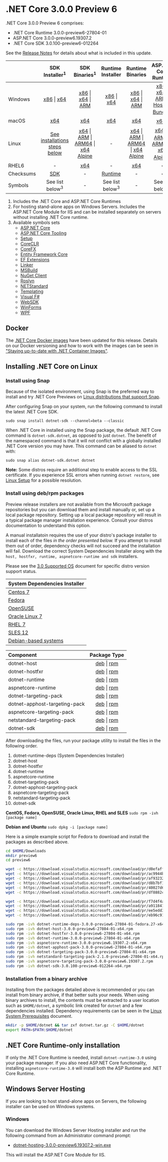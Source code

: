 # .NET Core 3.0.0 Preview 6

.NET Core 3.0.0 Preview 6 comprises:

* .NET Core Runtime 3.0.0-preview6-27804-01
* ASP.NET Core 3.0.0-preview6.19307.2
* .NET Core SDK 3.0.100-preview6-012264

See the [Release Notes][release-notes] for details about what is included in this update.

|           | SDK Installer<sup>1</sup>                        | SDK Binaries<sup>1</sup>                 | Runtime Installer                                        | Runtime Binaries                                 | ASP.NET Core Runtime           |
| --------- | :------------------------------------------:     | :----------------------:                 | :---------------------------:                            | :-------------------------:                      | :-----------------:            |
| Windows   | [x86][dotnet-sdk-win-x86.exe] \| [x64][dotnet-sdk-win-x64.exe] | [x86][dotnet-sdk-win-x86.zip] \| [x64][dotnet-sdk-win-x64.zip] \| [ARM][dotnet-sdk-win-arm.zip] | [x86][dotnet-runtime-win-x86.exe] \| [x64][dotnet-runtime-win-x64.exe] | [x86][dotnet-runtime-win-x86.zip] \| [x64][dotnet-runtime-win-x64.zip] \| [ARM][dotnet-runtime-win-arm.zip] | [x86][aspnetcore-runtime-win-x86.exe] \| [x64][aspnetcore-runtime-win-x64.exe] \| [ARM][aspnetcore-runtime-win-arm.zip] \| <br> [Hosting Bundle][dotnet-hosting-win.exe]<sup>2</sup> |
| macOS     | [x64][dotnet-sdk-osx-x64.pkg]  | [x64][dotnet-sdk-osx-x64.tar.gz]     | [x64][dotnet-runtime-osx-x64.pkg] | [x64][dotnet-runtime-osx-x64.tar.gz] | [x64][aspnetcore-runtime-osx-x64.tar.gz]<sup>1</sup>
| Linux     | [See installations steps below][linux-install]   | [x64][dotnet-sdk-linux-x64.tar.gz] \| [ARM][dotnet-sdk-linux-arm.tar.gz] \| [ARM64][dotnet-sdk-linux-arm64.tar.gz] \| [x64 Alpine][dotnet-sdk-linux-musl-x64.tar.gz] | - | [x64][dotnet-runtime-linux-x64.tar.gz] \| [ARM][dotnet-runtime-linux-arm.tar.gz] \| [ARM64][dotnet-runtime-linux-arm64.tar.gz] \| [x64 Alpine][dotnet-runtime-linux-musl-x64.tar.gz] | [x64][aspnetcore-runtime-linux-x64.tar.gz]<sup>1</sup>  \| [ARM][aspnetcore-runtime-linux-arm.tar.gz]<sup>1</sup> \| [ARM64][aspnetcore-runtime-linux-arm64.tar.gz] \| [x64 Alpine][aspnetcore-runtime-linux-musl-x64.tar.gz]<sup>1</sup> |
| RHEL6     | -                                                | [x64][dotnet-sdk-rhel.6-x64.tar.gz]                    | -                                                        | [x64][dotnet-runtime-rhel.6-x64.tar.gz] | - |
| Checksums | [SDK][checksums-sdk]                             | -                                        | [Runtime][checksums-runtime]                             | - | - |
| Symbols   | See list below<sup>3<sup>  | -                                        | See list below<sup>3<sup> | - | See list below<sup>3<sup> |

1. Includes the .NET Core and ASP.NET Core Runtimes
2. For hosting stand-alone apps on Windows Servers. Includes the ASP.NET Core Module for IIS and can be installed separately on servers without installing .NET Core runtime.
3. Available symbols sets
    - [ASP.NET Core][aspnetcore-symbols.zip]
    - [ASP.NET Core Tooling][aspnetcore-tooling-symbols.zip]
    - [Setup][core-setup-symbols.zip]
    - [CoreCLR][coreclr-symbols.zip]
    - [CoreFX][corefx-symbols.zip]
    - [Entity Framework Core][entityframeworkcore-symbols.zip]
    - [EF Extensions][extensions-symbols.zip]
    - [Linker][linker-symbols.zip]
    - [MSBuild][msbuild-symbols.zip]
    - [NuGet Client][nuget.client-symbols.zip]
    - [Roslyn][roslyn-symbols.zip]
    - [NETStandard][standard-symbols.zip]
    - [Templating][templating-symbols.zip]
    - [Visual F#][visualfsharp-symbols.zip]
    - [WebSDK][websdk-symbols.zip]
    - [WinForms][winforms-symbols.zip]
    - [WPF][wpf-symbols.zip]

## Docker

The [.NET Core Docker images](https://hub.docker.com/r/microsoft/dotnet/) have been updated for this release. Details on our Docker versioning and how to work with the images can be seen in ["Staying up-to-date with .NET Container Images"](https://devblogs.microsoft.com/dotnet/staying-up-to-date-with-net-container-images/).

## Installing .NET Core on Linux

### Install using Snap

Because of the isolated environment, using Snap is the preferred way to install and try .NET Core Previews on [Linux distributions that support Snap](https://docs.snapcraft.io/installing-snapd/6735).

After configuring Snap on your system, run the following command to install the latest .NET Core SDK.

`sudo snap install dotnet-sdk --channel=beta --classic`

When .NET Core in installed using the Snap package, the default .NET Core command is `dotnet-sdk.dotnet`, as opposed to just `dotnet`. The benefit of the namespaced command is that it will not conflict with a globally installed .NET Core version you may have. This command can be aliased to `dotnet` with:

`sudo snap alias dotnet-sdk.dotnet dotnet`

**Note:** Some distros require an additional step to enable access to the SSL certificate. If you experience SSL errors when running `dotnet restore`, see [Linux Setup](https://github.com/dotnet/core/blob/master/Documentation/linux-setup.md) for a possible resolution.

### Install using deb/rpm packages

Preview release installers are not available from the Microsoft package repositories but you can download them and install manually or, set up a local package repository. Setting up a local package repository will result in a typical package manager installation experience. Consult your distros documentation to understand this option.

A manual installatoin requires the use of your distro's package installer to install each of the files *in the order presented below.* If you attempt to install them out of order, dependency checks will not succeed and the installation will fail. Download the correct System Dependencies Installer along with the `host, hostfxr, runtime, aspnetcore-runtime and sdk` installers.

Please see the [3.0 Supported OS](https://github.com/dotnet/core/blob/master/release-notes/3.0/3.0-supported-os.md) document for specific distro version support status.

| **System Dependencies Installer** |
| :-- |
| [Centos 7][dotnet-runtime-deps-centos.7-x64.rpm] |
| [Fedora][dotnet-runtime-deps-fedora.27-x64.rpm] |
| [OpenSUSE][dotnet-runtime-deps-opensuse.42-x64.rpm] |
| [Oracle Linux 7][dotnet-runtime-deps-oraclelinux.7-x64.rpm] |
| [RHEL 7][dotnet-runtime-deps-rhel.7-x64.rpm] |
| [SLES 12][dotnet-runtime-deps-sles.12-x64.rpm] |
| [Debian-based systems][dotnet-runtime-deps-x64.deb] |

| **Component** | **Package Type** |
| :--- | :---: |
| dotnet-host | [deb][dotnet-host-x64.deb] \| [rpm][dotnet-host-x64.rpm] |
| dotnet-hostfxr | [deb][dotnet-hostfxr-x64.deb] \| [rpm][dotnet-hostfxr-x64.rpm] |
| dotnet-runtime | [deb][dotnet-runtime-x64.deb] \| [rpm][dotnet-runtime-x64.rpm] |
| aspnetcore-runtime | [deb][aspnetcore-runtime-x64.deb] \| [rpm][aspnetcore-runtime-x64.rpm] |
| dotnet-targeting-pack | [deb][dotnet-targeting-pack-x64.deb] \| [rpm][dotnet-targeting-pack-x64.rpm] |
| dotnet-apphost-targeting-pack | [deb][dotnet-apphost-pack-x64.deb] \| [rpm][dotnet-apphost-pack-x64.rpm] |
| aspnetcore-targeting-pack | [deb][aspnetcore-targeting-pack.deb] \| [rpm][aspnetcore-targeting-pack.rpm] |
| netstandard-targeting-pack | [deb][netstandard-targeting-pack-x64.deb] \| [rpm][netstandard-targeting-pack-x64.rpm] |
| dotnet-sdk | [deb][dotnet-sdk-x64.deb] \| [rpm][dotnet-sdk-x64.rpm] |

After downloading the files, run your package utility to install the files in the following order.

1. dotnet-runtime-deps (System Dependencies Installer)
2. dotnet-host
3. dotnet-hostfxr
4. dotnet-runtime
5. aspnetcore-runtime
6. dotnet-targeting-pack
7. dotnet-apphost-targeting-pack
8. aspnetcore-targeting-pack
9. netstandard-targeting-pack
10. dotnet-sdk

**CentOS, Fedora, OpenSUSE, Oracle Linux, RHEL and SLES** 
`sudo rpm -ivh [package name]`

**Debian and Ubuntu** 
`sudo dpkg -i [package name]`

Here is a simple example script for Fedora to download and install the packages as described above. 

``` bash
cd $HOME/Downloads
mkdir preview6
cd preview6

wget -c https://download.visualstudio.microsoft.com/download/pr/d0efaff6-541e-4f8c-a362-945c849cd246/69869e837e623792ff6b6d741084818f/dotnet-host-3.0.0-preview6-27804-01-x64.rpm
wget -c https://download.visualstudio.microsoft.com/download/pr/ac9944bb-aa2f-487c-985d-291fd093126b/0bc3bacb974d24c2cb84c8fc3dc65def/dotnet-hostfxr-3.0.0-preview6-27804-01-x64.rpm
wget -c https://download.visualstudio.microsoft.com/download/pr/af932328-cb68-42b9-83e5-2f891ac143e2/459f0f21f2a7db48ea782dc2d38bfd1b/dotnet-runtime-3.0.0-preview6-27804-01-x64.rpm
wget -c https://download.visualstudio.microsoft.com/download/pr/d8b7bf19-954d-4e28-9012-76004f8cb592/d2601db2e2eb3d5257255361052614a9/dotnet-runtime-deps-3.0.0-preview6-27804-01-fedora.27-x64.rpm
wget -c https://download.visualstudio.microsoft.com/download/pr/40027d60-0bac-4d74-b79c-3379409dcc2a/f0eeaf7f964173beb5984a447d812867/aspnetcore-runtime-3.0.0-preview6.19307.2-x64.rpm
wget -c https://download.visualstudio.microsoft.com/download/pr/df8882ca-8ed4-4ef2-b3a1-c8369f9badf3/4d39dc5c548b392a6a1323765da9f8a2/dotnet-sdk-3.0.100-preview6-012264-x64.rpm

wget -c https://download.visualstudio.microsoft.com/download/pr/f7d4f4ac-d088-46ac-9b30-dc3dfa96095a/ec3e597d5aec2c6ec1e155de45e19df4/dotnet-apphost-pack-3.0.0-preview6-27804-01-x64.rpm
wget -c https://download.visualstudio.microsoft.com/download/pr/a911841b-4883-4e84-b402-af28eef49b64/bd24f5ecb5d8dddcb6560be90cf38ad0/dotnet-targeting-pack-3.0.0-preview6-27804-01-x64.rpm
wget -c https://download.visualstudio.microsoft.com/download/pr/ee5edd36-b1c2-497b-a5e3-423d692490bf/b278752c7e932fcfc506c3e45b29c231/netstandard-targeting-pack-2.1.0-preview6-27804-01-x64.rpm
wget -c https://download.visualstudio.microsoft.com/download/pr/eb96c91e-1ba3-469f-b579-0cdc5a989fe0/1713ed4d7284160e3f16cf812028f9e8/aspnetcore-targeting-pack-3.0.0-preview6.19307.2.rpm

sudo rpm -ivh dotnet-runtime-deps-3.0.0-preview6-27804-01-fedora.27-x64.rpm
sudo rpm -ivh dotnet-host-3.0.0-preview6-27804-01-x64.rpm
sudo rpm -ivh dotnet-hostfxr-3.0.0-preview6-27804-01-x64.rpm
sudo rpm -ivh dotnet-runtime-3.0.0-preview6-27804-01-x64.rpm
sudo rpm -ivh aspnetcore-runtime-3.0.0-preview6.19307.2-x64.rpm
sudo rpm -ivh dotnet-apphost-pack-3.0.0-preview6-27804-01-x64.rpm
sudo rpm -ivh dotnet-targeting-pack-3.0.0-preview6-27804-01-x64.rpm
sudo rpm -ivh netstandard-targeting-pack-2.1.0-preview6-27804-01-x64.rpm
sudo rpm -ivh aspnetcore-targeting-pack-3.0.0-preview6.19307.2.rpm
sudo rpm -ivh dotnet-sdk-3.0.100-preview6-012264-x64.rpm
```

### Installation from a binary archive

Installing from the packages detailed above is recommended or you can install from binary archive, if that better suits your needs. When using binary archives to install, the contents must be extracted to a user location such as `$HOME/dotnet`, a symbolic link created for `dotnet` and a few dependencies installed. Dependency requirements can be seen in the [Linux System Prerequisites](https://github.com/dotnet/core/blob/master/Documentation/linux-prereqs.md) document.

```bash
mkdir -p $HOME/dotnet && tar zxf dotnet.tar.gz -C $HOME/dotnet
export PATH=$PATH:$HOME/dotnet
```

## .NET Core Runtime-only installation

If only the .NET Core Runtime is needed, install `dotnet-runtime-3.0` using your package manager. If you also need ASP.NET Core functionality, installing `aspnetcore-runtime-3.0` will install both the ASP Runtime and .NET Core Runtime.

## Windows Server Hosting

If you are looking to host stand-alone apps on Servers, the following installer can be used on Windows systems.

### Windows

You can download the Windows Server Hosting installer and run the following command from an Administrator command prompt:

* [dotnet-hosting-3.0.0-preview6.19307.2-win.exe][dotnet-hosting-win.exe]

This will install the ASP.NET Core Module for IIS.

[blob-runtime]: https://dotnetcli.blob.core.windows.net/dotnet/Runtime/
[blob-sdk]: https://dotnetcli.blob.core.windows.net/dotnet/Sdk/
[release-notes]: https://github.com/dotnet/core/blob/master/release-notes/3.0/preview/3.0.0-preview6.md

[dotnet-host-x64.deb]: https://download.visualstudio.microsoft.com/download/pr/8c70f3b5-1866-4969-8acf-303ce1a5412a/c75e23e6f50d597e3b3b86bb672a6ab2/dotnet-host-3.0.0-preview6-27804-01-x64.deb
[dotnet-host-x64.rpm]: https://download.visualstudio.microsoft.com/download/pr/d0efaff6-541e-4f8c-a362-945c849cd246/69869e837e623792ff6b6d741084818f/dotnet-host-3.0.0-preview6-27804-01-x64.rpm
[dotnet-hostfxr-x64.deb]: https://download.visualstudio.microsoft.com/download/pr/f62d3861-6142-4150-9e93-868099ca0502/35ba5215c361b923409f304e3771a593/dotnet-hostfxr-3.0.0-preview6-27804-01-x64.deb
[dotnet-hostfxr-x64.rpm]: https://download.visualstudio.microsoft.com/download/pr/ac9944bb-aa2f-487c-985d-291fd093126b/0bc3bacb974d24c2cb84c8fc3dc65def/dotnet-hostfxr-3.0.0-preview6-27804-01-x64.rpm
[dotnet-runtime-linux-arm.tar.gz]: https://download.visualstudio.microsoft.com/download/pr/f274b190-2f0b-4616-a446-7090b55dd80c/1b652d6a8a50a8a6f0efc098a6e5e6dd/dotnet-runtime-3.0.0-preview6-27804-01-linux-arm.tar.gz
[dotnet-runtime-linux-arm64.tar.gz]: https://download.visualstudio.microsoft.com/download/pr/f6f57f07-c407-4dec-a11e-7c521b842dff/edea09e548e1b673ccca1b2c685b0b12/dotnet-runtime-3.0.0-preview6-27804-01-linux-arm64.tar.gz
[dotnet-runtime-linux-musl-x64.tar.gz]: https://download.visualstudio.microsoft.com/download/pr/74c6571d-30e8-4efd-b649-dcdd63c045a0/e1020469985f91ce01bdc858122c8317/dotnet-runtime-3.0.0-preview6-27804-01-linux-musl-x64.tar.gz
[dotnet-runtime-linux-x64.tar.gz]: https://download.visualstudio.microsoft.com/download/pr/fa0cd01b-c71c-40ed-bb78-1ff9acbfb8b2/e6510b76b6272bc7ce3f85e3a96ff9e1/dotnet-runtime-3.0.0-preview6-27804-01-linux-x64.tar.gz
[dotnet-runtime-osx-x64.pkg]: https://download.visualstudio.microsoft.com/download/pr/a5a6bc03-7b32-4158-aff1-1c1060f852da/75ef05dd1501ceb064e7a5ce255c0bac/dotnet-runtime-3.0.0-preview6-27804-01-osx-x64.pkg
[dotnet-runtime-osx-x64.tar.gz]: https://download.visualstudio.microsoft.com/download/pr/07dcd5e2-bb85-44fd-b60e-fe3102972e9a/1f344a1dbd6e59f3003197a2aa33a38b/dotnet-runtime-3.0.0-preview6-27804-01-osx-x64.tar.gz
[dotnet-runtime-rhel.6-x64.tar.gz]: https://download.visualstudio.microsoft.com/download/pr/4ec40d36-7f1e-4421-bcb4-4da0df1dfc0b/14d77c1b519daa39a395546a28b9fafd/dotnet-runtime-3.0.0-preview6-27804-01-rhel.6-x64.tar.gz
[dotnet-runtime-win-arm.zip]: https://download.visualstudio.microsoft.com/download/pr/d977a67d-119f-4d5e-aaa9-2d43c01f4978/241064a2a67af8eb67bb40e1e58b7506/dotnet-runtime-3.0.0-preview6-27804-01-win-arm.zip
[dotnet-runtime-win-x64.exe]: https://download.visualstudio.microsoft.com/download/pr/c50379b1-0257-454c-b61c-662c25253d99/bd3525bd7720e131fa5831731303e428/dotnet-runtime-3.0.0-preview6-27804-01-win-x64.exe
[dotnet-runtime-win-x64.zip]: https://download.visualstudio.microsoft.com/download/pr/cd58b305-6f39-4cd2-9e9f-7c3b6dc61e35/d53850f37fbfe1a1a3babc8c6ed74465/dotnet-runtime-3.0.0-preview6-27804-01-win-x64.zip
[dotnet-runtime-win-x86.exe]: https://download.visualstudio.microsoft.com/download/pr/fc716153-4abd-425d-9837-2e8c4f565197/b22ca838f79484bf12d0426085f10886/dotnet-runtime-3.0.0-preview6-27804-01-win-x86.exe
[dotnet-runtime-win-x86.zip]: https://download.visualstudio.microsoft.com/download/pr/c0d891be-0681-4158-bcd0-8fa222d6e056/846e7c8fc3d5e7ae9b90cba0d9884981/dotnet-runtime-3.0.0-preview6-27804-01-win-x86.zip
[dotnet-runtime-x64.deb]: https://download.visualstudio.microsoft.com/download/pr/b85699ae-e447-4b54-a6fe-537c9426ac0c/25f6576bb4d7ac649b733d0fb25bbaf6/dotnet-runtime-3.0.0-preview6-27804-01-x64.deb
[dotnet-runtime-x64.rpm]: https://download.visualstudio.microsoft.com/download/pr/af932328-cb68-42b9-83e5-2f891ac143e2/459f0f21f2a7db48ea782dc2d38bfd1b/dotnet-runtime-3.0.0-preview6-27804-01-x64.rpm
[dotnet-runtime-deps-centos.7-x64.rpm]: https://download.visualstudio.microsoft.com/download/pr/f48b6425-bfaa-488e-83ef-870726d77a1d/a05658865114cd0ded4f2a87282bb9b5/dotnet-runtime-deps-3.0.0-preview6-27804-01-centos.7-x64.rpm
[dotnet-runtime-deps-fedora.27-x64.rpm]: https://download.visualstudio.microsoft.com/download/pr/d8b7bf19-954d-4e28-9012-76004f8cb592/d2601db2e2eb3d5257255361052614a9/dotnet-runtime-deps-3.0.0-preview6-27804-01-fedora.27-x64.rpm
[dotnet-runtime-deps-opensuse.42-x64.rpm]: https://download.visualstudio.microsoft.com/download/pr/ae5e1bad-05c7-4788-90d4-4d84fa736a37/0b1ac0bec313f8550570499e077a22f8/dotnet-runtime-deps-3.0.0-preview6-27804-01-opensuse.42-x64.rpm
[dotnet-runtime-deps-oraclelinux.7-x64.rpm]: https://download.visualstudio.microsoft.com/download/pr/57aeeb60-4ec5-4a29-9c14-e5c18d90c108/a0268ab81236fbb9030b145ace18ab40/dotnet-runtime-deps-3.0.0-preview6-27804-01-oraclelinux.7-x64.rpm
[dotnet-runtime-deps-rhel.7-x64.rpm]: https://download.visualstudio.microsoft.com/download/pr/e013cba0-13aa-48e4-b5e7-783f8a5f7763/a6342f98c3ee0b23773c204396d9c047/dotnet-runtime-deps-3.0.0-preview6-27804-01-rhel.7-x64.rpm
[dotnet-runtime-deps-sles.12-x64.rpm]: https://download.visualstudio.microsoft.com/download/pr/9411e9eb-606c-4892-9855-24bd971d9647/dc96fbffd34e6205a8805c0f9f5532f7/dotnet-runtime-deps-3.0.0-preview6-27804-01-sles.12-x64.rpm
[dotnet-runtime-deps-x64.deb]: https://download.visualstudio.microsoft.com/download/pr/af083813-ec86-4e18-b386-c7f89f013432/da18a8397fff81a07871a8a5840066e2/dotnet-runtime-deps-3.0.0-preview6-27804-01-x64.deb

[aspnetcore-runtime-linux-arm.tar.gz]: https://download.visualstudio.microsoft.com/download/pr/246ddf4f-e4b8-4306-8761-2dfbca37f7de/274b8c00abf99f374729e0534779951e/aspnetcore-runtime-3.0.0-preview6.19307.2-linux-arm.tar.gz
[aspnetcore-runtime-linux-arm64.tar.gz]: https://download.visualstudio.microsoft.com/download/pr/0040c5cc-ea1f-4d64-b9f3-9b4adc3811b6/fab5141cf1850d520eb2bc00bfa80183/aspnetcore-runtime-3.0.0-preview6.19307.2-linux-arm64.tar.gz
[aspnetcore-runtime-linux-musl-x64.tar.gz]: https://download.visualstudio.microsoft.com/download/pr/a3fabeed-a2a9-480b-9cad-4f40ad3be347/4a576819c2fafceda1804b37945784b4/aspnetcore-runtime-3.0.0-preview6.19307.2-linux-musl-x64.tar.gz
[aspnetcore-runtime-linux-x64.tar.gz]: https://download.visualstudio.microsoft.com/download/pr/ea4b23b0-d7dc-4d39-8de4-d4c89e1f9551/bfe628fcb8f19d4c97c75d1217af1a8b/aspnetcore-runtime-3.0.0-preview6.19307.2-linux-x64.tar.gz
[aspnetcore-runtime-osx-x64.tar.gz]: https://download.visualstudio.microsoft.com/download/pr/bb0fdeb4-7823-4fe2-9570-476dbb8820af/60dc3930f2aaeb0e6ebfdf0dcdca4101/aspnetcore-runtime-3.0.0-preview6.19307.2-osx-x64.tar.gz
[aspnetcore-runtime-rh.rhel.7-x64.rpm]: https://download.visualstudio.microsoft.com/download/pr/f6a34aed-08da-4d6f-b800-7a169c5e8e7f/34cb2ad8b289ef78a4865a3bdbf5ec22/aspnetcore-runtime-3.0.0-preview6.19307.2-rh.rhel.7-x64.rpm
[aspnetcore-runtime-win-arm.zip]: https://download.visualstudio.microsoft.com/download/pr/0dbf6a21-ef68-4aaf-b4f7-ffaa04a9ce88/89c9a67c6ca678d435d8acb7c7895c45/aspnetcore-runtime-3.0.0-preview6.19307.2-win-arm.zip
[aspnetcore-runtime-win-x64.exe]: https://download.visualstudio.microsoft.com/download/pr/871eacb3-13c5-4bb1-ab9c-4776813b2f0a/d5aded51b925d2a933f51b9dec0c1222/aspnetcore-runtime-3.0.0-preview6.19307.2-win-x64.exe
[aspnetcore-runtime-win-x64.zip]: https://download.visualstudio.microsoft.com/download/pr/7ee7da31-90a2-4992-b687-db86efc47a20/a7fde0f0b5edd35ffbd3455f7115d5a0/aspnetcore-runtime-3.0.0-preview6.19307.2-win-x64.zip
[aspnetcore-runtime-win-x86.exe]: https://download.visualstudio.microsoft.com/download/pr/951f140b-08b5-417d-9177-3d79cea6e023/31ac4b39e95c038987de4f76d9863c11/aspnetcore-runtime-3.0.0-preview6.19307.2-win-x86.exe
[aspnetcore-runtime-win-x86.zip]: https://download.visualstudio.microsoft.com/download/pr/dc310993-a8ce-48a7-adc6-37bde172e327/6caf36f2576dcdc97c6124fa26d6ceab/aspnetcore-runtime-3.0.0-preview6.19307.2-win-x86.zip
[aspnetcore-runtime-x64.deb]: https://download.visualstudio.microsoft.com/download/pr/e3500e27-3aed-4c7a-a241-627dd33fda85/2f56e6bbf0e55b32dba9520c2426db51/aspnetcore-runtime-3.0.0-preview6.19307.2-x64.deb
[aspnetcore-runtime-x64.rpm]: https://download.visualstudio.microsoft.com/download/pr/40027d60-0bac-4d74-b79c-3379409dcc2a/f0eeaf7f964173beb5984a447d812867/aspnetcore-runtime-3.0.0-preview6.19307.2-x64.rpm
[dotnet-hosting-win.exe]: https://download.visualstudio.microsoft.com/download/pr/82fe6f83-3212-4401-9d71-d48bbc9bb69b/e003304de24a434a0a27c24131a2cb9f/dotnet-hosting-3.0.0-preview6.19307.2-win.exe

[dotnet-sdk-linux-arm.tar.gz]: https://download.visualstudio.microsoft.com/download/pr/50bc5936-b374-490b-9312-f3ca23c0bcfa/d7680c7a396b115d95ac835334777d02/dotnet-sdk-3.0.100-preview6-012264-linux-arm.tar.gz
[dotnet-sdk-linux-arm64.tar.gz]: https://download.visualstudio.microsoft.com/download/pr/8997987c-1fcc-4b83-ab49-08117ac40f86/13f3cc0b0dfcf37398d11caff3926bb9/dotnet-sdk-3.0.100-preview6-012264-linux-arm64.tar.gz
[dotnet-sdk-linux-musl-x64.tar.gz]: https://download.visualstudio.microsoft.com/download/pr/a094523b-8f35-464f-bbd5-c73c0c720a87/5647ca11bbed0a88f0b35b029a0f41fa/dotnet-sdk-3.0.100-preview6-012264-linux-musl-x64.tar.gz
[dotnet-sdk-linux-x64.tar.gz]: https://download.visualstudio.microsoft.com/download/pr/72ce4d40-9063-4a2e-a962-0bf2574f75d1/5463bb92cff4f9c76935838d1efbc757/dotnet-sdk-3.0.100-preview6-012264-linux-x64.tar.gz
[dotnet-sdk-osx-x64.pkg]: https://download.visualstudio.microsoft.com/download/pr/31af4401-55f7-487c-adf7-2b6bed7cb1c5/a6aafa2569a628a80a6ebd2a2fd5c6f3/dotnet-sdk-3.0.100-preview6-012264-osx-x64.pkg
[dotnet-sdk-osx-x64.tar.gz]: https://download.visualstudio.microsoft.com/download/pr/079e5b24-187f-4087-9a54-18285382f3e6/2ae97c55aae5e2c9472555839a48a83c/dotnet-sdk-3.0.100-preview6-012264-osx-x64.tar.gz
[dotnet-sdk-rhel.6-x64.tar.gz]: https://download.visualstudio.microsoft.com/download/pr/cecd1f2b-dc4b-4cf9-adaf-ddbcf1c2e0ea/4222de7a50aa77ad8418e88271b42d89/dotnet-sdk-3.0.100-preview6-012264-rhel.6-x64.tar.gz
[dotnet-sdk-win-arm.zip]: https://download.visualstudio.microsoft.com/download/pr/de37d402-a968-43dd-a23c-020e50073069/83e9f4f3d6d401e5f880d912e7255bf1/dotnet-sdk-3.0.100-preview6-012264-win-arm.zip
[dotnet-sdk-win-x64.exe]: https://download.visualstudio.microsoft.com/download/pr/4d2dfaa1-4f9c-4526-bb6f-117d9d8bbd0e/a9fc9994c1b4d485ab41632b81bf4f56/dotnet-sdk-3.0.100-preview6-012264-win-x64.exe
[dotnet-sdk-win-x64.zip]: https://download.visualstudio.microsoft.com/download/pr/4e73514f-0646-4600-bdc2-38c90fc207b6/22ad70cbe1a254177e6d7b7f7e7425f8/dotnet-sdk-3.0.100-preview6-012264-win-x64.zip
[dotnet-sdk-win-x86.exe]: https://download.visualstudio.microsoft.com/download/pr/4a6fef07-dc91-4fbd-87c8-74fd8db71aeb/9fa79398a69ac4bd08e8bf51080b3553/dotnet-sdk-3.0.100-preview6-012264-win-x86.exe
[dotnet-sdk-win-x86.zip]: https://download.visualstudio.microsoft.com/download/pr/f312d345-26a3-46a9-8c14-5375e49a73d8/990d563e1df783e8c26262bcafe92831/dotnet-sdk-3.0.100-preview6-012264-win-x86.zip
[dotnet-sdk-x64.deb]: https://download.visualstudio.microsoft.com/download/pr/923d1732-7306-4648-97a0-04ba301ce6fd/dadf7531b75e59aab5618fe8a1d80a34/dotnet-sdk-3.0.100-preview6-012264-x64.deb
[dotnet-sdk-x64.rpm]: https://download.visualstudio.microsoft.com/download/pr/df8882ca-8ed4-4ef2-b3a1-c8369f9badf3/4d39dc5c548b392a6a1323765da9f8a2/dotnet-sdk-3.0.100-preview6-012264-x64.rpm

[dotnet-apphost-pack-x64.deb]: https://download.visualstudio.microsoft.com/download/pr/895cb9d8-4e15-4dc8-b365-accf8a2bfd4f/0773c7438725e120b2e46c1cedbb327c/dotnet-apphost-pack-3.0.0-preview6-27804-01-x64.deb
[dotnet-apphost-pack-x64.rpm]: https://download.visualstudio.microsoft.com/download/pr/f7d4f4ac-d088-46ac-9b30-dc3dfa96095a/ec3e597d5aec2c6ec1e155de45e19df4/dotnet-apphost-pack-3.0.0-preview6-27804-01-x64.rpm
[dotnet-targeting-pack-x64.deb]: https://download.visualstudio.microsoft.com/download/pr/18d8db0b-62b4-4722-8c0b-c7930df193be/32f6d023dbdeeabe31275f3957128820/dotnet-targeting-pack-3.0.0-preview6-27804-01-x64.deb
[dotnet-targeting-pack-x64.rpm]: https://download.visualstudio.microsoft.com/download/pr/a911841b-4883-4e84-b402-af28eef49b64/bd24f5ecb5d8dddcb6560be90cf38ad0/dotnet-targeting-pack-3.0.0-preview6-27804-01-x64.rpm
[netstandard-targeting-pack-x64.deb]: https://download.visualstudio.microsoft.com/download/pr/4c66444a-5343-46eb-a5f0-1ff1e939289d/addf63d6a6cd1c996dac99a75fd8745a/netstandard-targeting-pack-2.1.0-preview6-27804-01-x64.deb
[netstandard-targeting-pack-x64.rpm]: https://download.visualstudio.microsoft.com/download/pr/ee5edd36-b1c2-497b-a5e3-423d692490bf/b278752c7e932fcfc506c3e45b29c231/netstandard-targeting-pack-2.1.0-preview6-27804-01-x64.rpm
[aspnetcore-targeting-pack.deb]: https://download.visualstudio.microsoft.com/download/pr/8ec9eddc-4838-4d3b-95f7-7ff1ab36943e/29bcda09d344fe0d5be844da10eb4948/aspnetcore-targeting-pack-3.0.0-preview6.19307.2.deb
[aspnetcore-targeting-pack.rpm]: https://download.visualstudio.microsoft.com/download/pr/eb96c91e-1ba3-469f-b579-0cdc5a989fe0/1713ed4d7284160e3f16cf812028f9e8/aspnetcore-targeting-pack-3.0.0-preview6.19307.2.rpm

[aspnetcore-symbols.zip]: https://download.visualstudio.microsoft.com/download/pr/675838d4-94bd-48f0-b873-db60188e9dfd/b726010bcd1c2c80a76e4a1aa231fed3/aspnetcore-3.0.0-preview6-symbols.zip
[aspnetcore-tooling-symbols.zip]: https://download.visualstudio.microsoft.com/download/pr/22af416f-8d85-4ffa-be44-ad8912f34279/49c40491bc2a93344e571c8e79cfca73/aspnetcore-tooling-3.0.0-preview6-symbols.zip
[blazor-symbols.zip]: https://download.visualstudio.microsoft.com/download/pr/aa5c443b-1375-4e22-ad4b-49ea3aeef89e/07006746268b666500860ea332cfdd93/blazor-3.0.0-preview6-symbols.zip
[core-setup-symbols.zip]: https://download.visualstudio.microsoft.com/download/pr/ef6c90eb-d3de-4e43-86c2-1ae3fda0f2dd/5a4c7c03c74d05cf3a56c723f169536c/core-setup-3.0.0-preview6-symbols.zip
[coreclr-symbols.zip]: https://download.visualstudio.microsoft.com/download/pr/da1abf8a-d8da-4c2c-8c54-c5feed83a25a/0ebeb91c064ec5162b6793f6dc84212e/coreclr-3.0.0-preview6-symbols.zip
[corefx-symbols.zip]: https://download.visualstudio.microsoft.com/download/pr/4ebe24f7-9a1b-4f3b-bc70-a0db7e2d141a/69a426a9ddbb74327e8ba78935853391/corefx-3.0.0-preview6-symbols.zip
[entityframeworkcore-symbols.zip]: https://download.visualstudio.microsoft.com/download/pr/668eadfd-e4fb-4ce5-b4e0-fced6025d6e4/1b2e30e0dfe3b9a47de385e14cf40b0d/entityframeworkcore-3.0.0-preview6-symbols.zip
[extensions-symbols.zip]: https://download.visualstudio.microsoft.com/download/pr/9b15012c-74bd-4c38-ab5d-2d756628022c/7e460f32e84bdee983222962b284043e/extensions-3.0.0-preview6-symbols.zip
[linker-symbols.zip]: https://download.visualstudio.microsoft.com/download/pr/f95b4f2e-0c84-4002-b6c9-df633fcd9533/ddcd5b36e940143f2a4a8eb84d2d3c27/linker-3.0.0-preview6-symbols.zip
[msbuild-symbols.zip]: https://download.visualstudio.microsoft.com/download/pr/0cf835fa-9ee1-4541-9ef0-0d9331b4e1f1/20bcc828a74122a1911b53778581bee6/msbuild-3.0.0-preview6-symbols.zip
[nuget.client-symbols.zip]: https://download.visualstudio.microsoft.com/download/pr/cfd8b9e9-c52d-43be-9806-93bdbfd079d7/295fa4e1b3335ce5494e35e7308b062d/nuget.client-3.0.0-preview6-symbols.zip
[roslyn-symbols.zip]: https://download.visualstudio.microsoft.com/download/pr/88028db6-3526-4298-836c-642e0b00d543/309be14c1188198e0564a2a47c78ab0f/roslyn-3.0.0-preview6-symbols.zip
[standard-symbols.zip]: https://download.visualstudio.microsoft.com/download/pr/839250d9-9fcc-4546-a157-b31a96874a72/324c581c910eca2df761354077c93f4d/standard-3.0.0-preview6-symbols.zip
[templating-symbols.zip]: https://download.visualstudio.microsoft.com/download/pr/ee6fd854-d860-4240-8455-fd2d5c231a11/a89c24d480e0b652fd1bc8b8a0290b8c/templating-3.0.0-preview6-symbols.zip
[visualfsharp-symbols.zip]: https://download.visualstudio.microsoft.com/download/pr/ce96faec-2171-42f6-87ca-a97dd077d3eb/2ee84b1e28dd92c55d4a557046213904/visualfsharp-3.0.0-preview6-symbols.zip
[websdk-symbols.zip]: https://download.visualstudio.microsoft.com/download/pr/3cfe6b47-dc4a-4ae8-b3c7-19c10e5ad001/3883444ce919e9a396663122ea0e1990/websdk-3.0.0-preview6-symbols.zip
[winforms-symbols.zip]: https://download.visualstudio.microsoft.com/download/pr/0e06800a-f7e4-4928-8870-2ddb84b294b2/f6ee3167a9fc8b8169c15284a4dbcbf3/winforms-3.0.0-preview6-symbols.zip
[wpf-symbols.zip]: https://download.visualstudio.microsoft.com/download/pr/b7af603b-03aa-441f-ab22-de51f5e2ce0c/ad37eb0f33e27c41b91605b22f967f3d/wpf-3.0.0-preview6-symbols.zip

[checksums-runtime]: https://dotnetcli.blob.core.windows.net/dotnet/checksums/3.0.0-preview6-27804-01-runtime-sha.txt
[checksums-sdk]: https://dotnetcli.blob.core.windows.net/dotnet/checksums/3.0.100-preview6-012264-sdk-sha.txt

[linux-install]: https://www.microsoft.com/net/download/linux
[linux-setup]: https://github.com/dotnet/core/blob/master/Documentation/linux-setup.md

[dotnet-blog]: https://devblogs.microsoft.com/dotnet/
